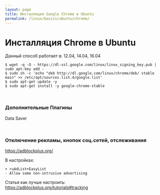 ```yaml
---
layout: page
title: Инсталляция Google Chrome в Ubuntu
permalink: /linux/basics/ubuntu/chrome/
---
```


# Инсталляция Chrome в Ubuntu

Данный способ работает в: 12.04, 14.04, 16.04

    $ wget -q -O - https://dl-ssl.google.com/linux/linux_signing_key.pub | sudo apt-key add -
    $ sudo sh -c 'echo "deb http://dl.google.com/linux/chrome/deb/ stable main" >> /etc/apt/sources.list.d/google.list'
    $ sudo apt-get update -y
    $ sudo apt-get install -y google-chrome-stable


<br/>

### Дополнительные Плагины

Data Saver


<br/>

### Отключение рекламы, кнопок соц.сетей, отслеживания

https://adblockplus.org/


В настройках:

    + ruAdList+EasyList
    - Allow some non-intrusive advertising


Статья как лучше настроить:  
https://adblockplus.org/tutorials#tracking
